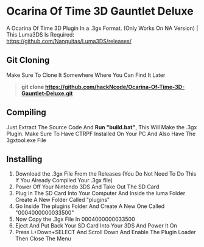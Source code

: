 # Ocarina Of Time 3D Gauntlet Deluxe
A Ocarina Of Time 3D Plugin In a .3gx Format. (Only Works On NA Version) |
This Luma3DS Is Required: https://github.com/Nanquitas/Luma3DS/releases/

## Git Cloning
Make Sure To Clone It Somewhere Where You Can Find It Later
> **git clone https://github.com/hackNcode/Ocarina-Of-Time-3D-Gauntlet-Deluxe.git**

## Compiling

Just Extract The Source Code And **Run "build.bat"**, This Will Make the .3gx Plugin. Make Sure To Have CTRPF Installed On Your PC And Also Have The 3gxtool.exe File 

## Installing
1. Download the .3gx File From the Releases (You Do Not Need To Do This If You Already Compiled Your .3gx file)
2. Power Off Your Nintendo 3DS And Take Out The SD Card
3. Plug In The SD Card Into Your Computer And Inside the luma Folder Create A New Folder Called "plugins"
4. Go Inside The plugins Folder And Create A New One Called "0004000000033500"
5. Now Copy the .3gx File In 0004000000033500
6. Eject And Put Back Your SD Card Into Your 3DS And Power It On
7. Press L+Down+SELECT And Scroll Down And Enable The Plugin Loader Then Close The Menu
